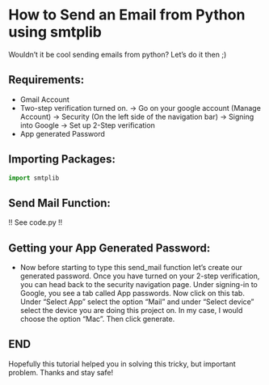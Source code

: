 # How to Send an Email from Python using smtplib
Wouldn’t it be cool sending emails from python? Let’s do it then ;)


## **Requirements:**
- Gmail Account
- Two-step verification turned on. -> Go on your google account (Manage Account) -> Security (On the left side of the navigation bar) -> Signing into Google -> Set        up 2-Step verification
- App generated Password

## **Importing Packages:**

``` python
import smtplib
```
## **Send Mail Function:**
!! See code.py !!
    
 
## **Getting your App Generated Password:**
-  Now before starting to type this send_mail function let’s create our generated password. Once you have turned on your 2-step verification, you can head back to the security navigation page. Under signing-in to Google, you see a tab called App passwords. Now click on this tab. Under “Select App” select the option “Mail” and under “Select device” select the device you are doing this project on. In my case, I would choose the option “Mac”. Then click generate.

## **END**
Hopefully this tutorial helped you in solving this tricky, but important problem.
Thanks and stay safe!
